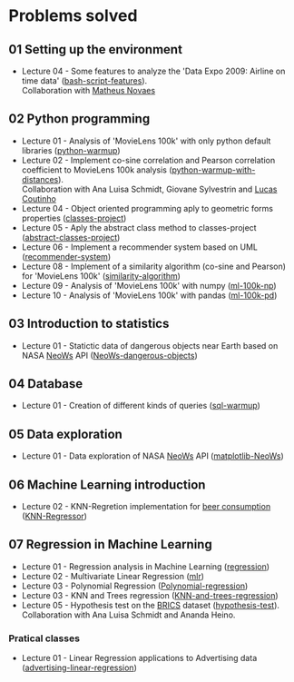 # Problems solved

## 01 Setting up the environment

* Lecture 04 - Some features to analyze the 'Data Expo 2009: Airline on time data' ([bash-script-features](https://github.com/gus-phys/bash-script-features)).  
Collaboration with [Matheus Novaes](https://github.com/matheuspnovaes/lista-4)

## 02 Python programming

* Lecture 01 - Analysis of 'MovieLens 100k' with only python default libraries ([python-warmup](https://github.com/gus-phys/ai2-exercises-resolution/tree/main/02-programacao-python/aula1/python-warmup))
* Lecture 02 - Implement co-sine correlation and Pearson correlation coefficient to MovieLens 100k analysis ([python-warmup-with-distances](https://github.com/gus-phys/python-warmup-with-distances)).  
Collaboration with Ana Luisa Schmidt, Giovane Sylvestrin and [Lucas Coutinho](https://github.com/lucas-coutinho/python-warmup)
* Lecture 04 - Object oriented programming aply to geometric forms properties ([classes-project](https://github.com/gus-phys/ai2-exercises-resolution/tree/main/02-programacao-python/aula4/classes-project))
* Lecture 05 - Aply the abstract class method to classes-project ([abstract-classes-project](https://github.com/gus-phys/ai2-exercises-resolution/tree/main/02-programacao-python/aula5/abstract-classes))
* Lecture 06 - Implement a recommender system based on UML ([recommender-system](https://github.com/gus-phys/ai2-exercises-resolution/tree/main/02-programacao-python/aula6/recommender-system))
* Lecture 08 - Implement of a similarity algorithm (co-sine and Pearson) for 'MovieLens 100k' ([similarity-algorithm](https://github.com/gus-phys/ai2-exercises-resolution/tree/main/02-programacao-python/aula8/similarity-algorithm))
* Lecture 09 - Analysis of 'MovieLens 100k' with numpy ([ml-100k-np](https://github.com/gus-phys/ai2-exercises-resolution/tree/main/02-programacao-python/aula9/ml-100k-np))
* Lecture 10 - Analysis of 'MovieLens 100k' with pandas ([ml-100k-pd](https://github.com/gus-phys/ai2-exercises-resolution/tree/main/02-programacao-python/aula10/ml-100k-pd))

## 03 Introduction to statistics

* Lecture 01 - Statictic data of dangerous objects near Earth based on NASA [NeoWs](https://api.nasa.gov/) API ([NeoWs-dangerous-objects](https://github.com/gus-phys/ai2-exercises-resolution/tree/main/03-introducao-a-estatistica/aula1/NeoWs))

## 04 Database

* Lecture 01 - Creation of different kinds of queries ([sql-warmup](https://github.com/gus-phys/AI2-resourses/tree/main/04-banco-de-dados/aula1/sql-warmup))

## 05 Data exploration

* Lecture 01 - Data exploration of NASA [NeoWs](https://api.nasa.gov/) API ([matplotlib-NeoWs](https://github.com/gus-phys/AI2-resourses/tree/main/05-exploracao-de-dados/aula1/matplotlib-NeoWs))

## 06 Machine Learning introduction

* Lecture 02 - KNN-Regretion implementation for [beer consumption](https://www.kaggle.com/dongeorge/beer-consumption-sao-paulo) ([KNN-Regressor](https://github.com/gus-phys/AI2-resourses/tree/main/06-introducao-ml/aula2/KNN-Regressor))

## 07 Regression in Machine Learning

* Lecture 01 - Regression analysis in Machine Learning ([regression](https://github.com/gus-phys/AI2-resourses/tree/main/07-ml-regressao/aula1/regression))
* Lecture 02 - Multivariate Linear Regression ([mlr](https://github.com/gus-phys/AI2-resourses/tree/main/07-ml-regressao/aula2/multivariative-linear-regression))
* Lecture 03 - Polynomial Regression ([Polynomial-regression](https://github.com/gus-phys/AI2-resourses/tree/main/07-ml-regressao/aula3/Polynomial-regression))
* Lecture 03 - KNN and Trees regression ([KNN-and-trees-regression](https://github.com/gus-phys/AI2-resourses/tree/main/07-ml-regressao/aula3/KNN-and-trees-regression))
* Lecture 05 - Hypothesis test on the [BRICS](https://www.kaggle.com/docstein/brics-world-bank-indicators) dataset ([hypothesis-test](https://github.com/gus-phys/BRICS-hypothesis-test)).
Collaboration with Ana Luisa Schmidt and Ananda Heino.

### Pratical classes

* Lecture 01 - Linear Regression applications to Advertising data ([advertising-linear-regression](https://github.com/gus-phys/AI2-resourses/tree/main/07-ml-regressao/aulas-praticas/aula1/linear-regression))
